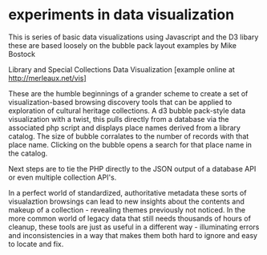 experiments in data visualization
===
This is series of basic data visualizations using Javascript and the D3 libary
these are based loosely on the bubble pack layout examples by Mike Bostock

Library and Special Collections Data Visualization
[example online at http://merleaux.net/vis]

These are the humble beginnings of a grander scheme to create a set of visualization-based browsing discovery tools that can be applied to exploration of cultural heritage collections. A d3 bubble pack-style data visualization with a twist, this pulls directly from a database via the associated php script and displays place names derived from a library catalog. The size of bubble corralates to the number of records with that place name. Clicking on the bubble opens a search for that place name in the catalog.

Next steps are to tie the PHP directly to the JSON output of a database API or even multiple collection API's.

In a perfect world of standardized, authoritative metadata these sorts of visualaztion browsings can lead to new insights about the contents and makeup of a collection - revealing themes previously not noticed. In the more common world of legacy data that still needs thousands of hours of cleanup, these tools are just as useful in a different way - illuminating errors and inconsistencies in a way that makes them both hard to ignore and easy to locate and fix.
